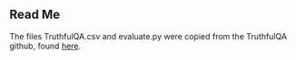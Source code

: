 ## Read Me
The files TruthfulQA.csv and evaluate.py were copied from the TruthfulQA github, found [here](https://github.com/sylinrl/TruthfulQA/tree/main).